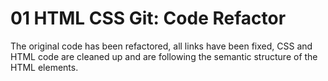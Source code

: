 # 01 HTML CSS Git: Code Refactor

The original code has been refactored, all links have been fixed, CSS and HTML code are cleaned up and are following the semantic structure of the HTML elements.
